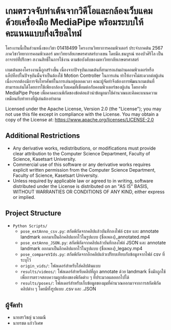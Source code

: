 # เกมตรวจจับท่าเต้นจากวิดีโอและกล้องเว็บแคม ด้วยเครื่องมือ MediaPipe พร้อมระบบให้คะแนนแบบกึ่งเรียลไทม์
โครงงานนี้เป็นส่วนหนึ่งของวิชา 01418499 โครงงานวิทยาการคอมพิวเตอร์ ประจำภาคต้น 2567 ภาควิชาวิทยาการคอมพิวเตอร์ มหาวิทยาลัยเกษตรศาสตร์บางเขน โดยมีอ.ธนบูรณ์ ทองบัวศิริไล เป็นอาจารย์ที่่ปรึกษา สงวนสิทธิ์ในการใช้งาน ตามข้อบังคับของมหาวิทยาลัยเกษตรศาสตร์

เกมเต้นของโครงงานนี้ถูกสร้างขึ้น เนื่องจากปัจจุบันเกมเต้นที่สามารถเล่นผ่านคอมพิวเตอร์หรือแล็ปท็อปในปัจจุบันนั้นจำเป็นต้องใช้ Motion Controller ในการเล่น ทำให้อาจไม่สะดวกต่อผู้เล่นเนื่องจากต้องมีการจับโทรศัพท์ในการเล่นอยู่ตลอดเวลา คณะผู้จัดทำจึงต้องการพัฒนาเกมเต้นที่สามารถเล่นได้โดยการใช้เพียงกล้องเว็บแคมที่เชื่อมต่อกับคอมพิวเตอร์ของผู้เล่น โดยอาศัย MediaPipe Pose เพื่อคาดคะเนพิกัดของข้อต่อแล้วนำข้อมูลมาใช้คำนวณและคิดคะแนนความเหมือนกับท่าทางที่ผู้เล่นต้องทำตาม

Licensed under the Apache License, Version 2.0 (the "License");
you may not use this file except in compliance with the License.
You may obtain a copy of the License at:
https://www.apache.org/licenses/LICENSE-2.0

## Additional Restrictions
- Any derivative works, redistributions, or modifications must provide clear attribution to the Computer Science Department, Faculty of Science, Kasetsart University.
- Commercial use of this software or any derivative works requires explicit written permission from the Computer Science Department, Faculty of Science, Kasetsart University.
- Unless required by applicable law or agreed to in writing, software distributed under the License is distributed on an "AS IS" BASIS, WITHOUT WARRANTIES OR CONDITIONS OF ANY KIND, either express or implied.

## Project Structure
- `Python Scripts/`
  - `pose_extAnno_csv.py`: สกัดพิกัดจากคลิปแล้วบันทึกลงไฟล์ csv และ annotate landmark ออกมาเป็นอีกคลิปแยกไว้ในรูปแบบ {ชื่อเพลง}_annotated.mp4
  - `pose_extAnno_JSON.py`: สกัดพิกัดจากคลิปแล้วบันทึกลงไฟล์ JSON และ annotate landmark ออกมาเป็นอีกคลิปแยกไว้ในรูปแบบ {ชื่อเพลง}_legacy.mp4
  - `pose_compareVIds.py`: สกัดพิกัดจากอีกคลิปแล้วเปรียบเทียบกับข้อมูลจากไฟล์ csv ที่ระบุไว้
  - `origin_vids/`: โฟลเดอร์สำหรับใส่คลิปต้นแบบ
  - `results/videos/`: โฟลเดอร์สำหรับคลิปที่ถูก annotate ด้วย landmark ซึ่งมักถูกใช้เพื่อการตรวจสอบความถูกต้องของพิกัดต่าง ๆ ที่ประมวลผลออกไปได้
  - `results/poses/`: โฟลเดอร์สำหรับเก็บข้อมูลของมุมที่คำนวณออกมาจากการสกัดพิกัดคลิปต่าง ๆ โดยมีทั้งรูปแบบ .csv และ .JSON

## ผู้จัดทำ

- นายสรวิชญ์ นวลมณี
- นายรชต แก้ววิเศษ
